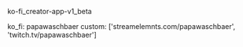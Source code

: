 ko-fi_creator-app-v1_beta

ko_fi: papawaschbaer
custom: ['streamelemnts.com/papawaschbaer', 'twitch.tv/papawaschbaer']
